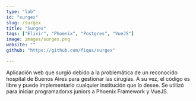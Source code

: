 ```yaml
---
type: "lab"
id: "surgex"
slug: /surgex
title: "Surgex"
tags: ["Elixir", "Phoenix", "Postgres", "VueJS"]
image: images/surgex.png
website: ""
github: "https://github.com/fiqus/surgex"

---
```


Aplicación web que surgió debido a la problemática de un reconocido hospital de Buenos Aires para gestionar las cirugías. A su vez, el código es libre y puede implementarlo cualquier institución que lo desee.
Se utilizó para iniciar programadorxs juniors a Phoenix Framework y VueJS.